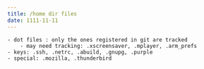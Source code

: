 ```yaml
---
title: /home dir files
date: 1111-11-11
---
```



    - dot files : only the ones registered in git are tracked
    	- may need tracking: .xscreensaver, .mplayer, .arm_prefs
    - keys: .ssh, .netrc, .abuild, .gnupg, .purple
    - special: .mozilla, .thunderbird
